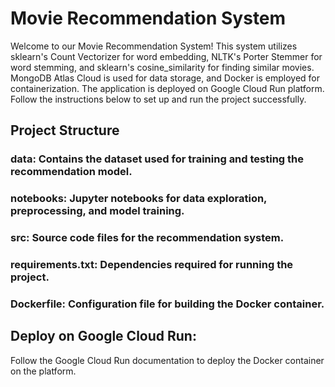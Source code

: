 # Movie Recommendation System
Welcome to our Movie Recommendation System! This system utilizes sklearn's Count Vectorizer for word embedding, NLTK's Porter Stemmer for word stemming, and sklearn's cosine_similarity for finding similar movies. MongoDB Atlas Cloud is used for data storage, and Docker is employed for containerization. The application is deployed on Google Cloud Run platform. Follow the instructions below to set up and run the project successfully.

## Project Structure
### data: Contains the dataset used for training and testing the recommendation model.
### notebooks: Jupyter notebooks for data exploration, preprocessing, and model training.
### src: Source code files for the recommendation system.
### requirements.txt: Dependencies required for running the project.
### Dockerfile: Configuration file for building the Docker container.

## Deploy on Google Cloud Run:

Follow the Google Cloud Run documentation to deploy the Docker container on the platform.